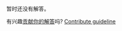 
暂时还没有解答。

有兴趣[贡献你的解答](https://github.com/BFEdev/BFE.dev-solutions/blob/main/question/what-teams-you-want-to-be-working-in_zh.md)吗? [Contribute guideline](https://github.com/BFEdev/BFE.dev-solutions#how-to-contribute)
